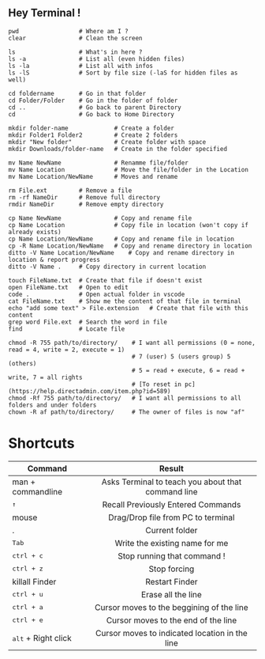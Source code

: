 ## Hey Terminal !

```shell
pwd                 # Where am I ?
clear               # Clean the screen

ls                  # What's in here ?
ls -a               # List all (even hidden files)
ls -la              # List all with infos
ls -lS              # Sort by file size (-laS for hidden files as well)

cd foldername       # Go in that folder
cd Folder/Folder    # Go in the folder of folder
cd ..               # Go back to parent Directory
cd                  # Go back to Home Directory

mkdir folder-name             # Create a folder
mkdir Folder1 Folder2         # Create 2 folders
mkdir "New folder"            # Create folder with space
mkdir Downloads/folder-name   # Create in the folder specified

mv Name NewName               # Renamme file/folder
mv Name Location              # Move the file/folder in the Location
mv Name Location/NewName      # Moves and rename

rm File.ext         # Remove a file
rm -rf NameDir      # Remove full directory
rmdir NameDir       # Remove empty directory

cp Name NewName               # Copy and rename file
cp Name Location              # Copy file in location (won't copy if already exists)
cp Name Location/NewName      # Copy and rename file in location
cp -R Name Location/NewName   # Copy and rename directory in location
ditto -V Name Location/NewName    # Copy and rename directory in location & report progress
ditto -V Name .     # Copy directory in current location

touch FileName.txt  # Create that file if doesn't exist
open FileName.txt   # Open to edit
code .              # Open actual folder in vscode
cat FileName.txt    # Show me the content of that file in terminal
echo "add some text" > File.extension   # Create that file with this content
grep word File.ext  # Search the word in file
find                # Locate file

chmod -R 755 path/to/directory/    # I want all permissions (0 = none, read = 4, write = 2, execute = 1)
                                   # 7 (user) 5 (users group) 5 (others)
                                   # 5 = read + execute, 6 = read + write, 7 = all rights
                                   # [To reset in pc](https://help.directadmin.com/item.php?id=589)
chmod -Rf 755 path/to/directory/   # I want all permissions to all folders and under folders
chown -R af path/to/directory/     # The owner of files is now "af"
```

# Shortcuts
| Command                      | Result                                                  |
| ---------------------------- |:-------------------------------------------------------:|
| man + commandline            | Asks Terminal to teach you about that command line      |
| <kbd>&uarr;</kbd>            | Recall Previously Entered Commands                      |
| mouse                        | Drag/Drop file from PC to terminal                      |
| .                            | Current folder                                          |
| <kbd>Tab</kbd>               | Write the existing name for me                          |
| <kbd>ctrl + c</kbd>          | Stop running that command !                             |
| <kbd>ctrl + z</kbd>          | Stop forcing                                            |
| killall Finder               | Restart Finder                                          |
| <kbd>ctrl + u</kbd>          | Erase all the line                                      |
| <kbd>ctrl + a</kbd>          | Cursor moves to the beggining of the line               |
| <kbd>ctrl + e</kbd>          | Cursor moves to the end of the line                     |
| <kbd>alt</kbd> + Right click | Cursor moves to indicated location in the line |

